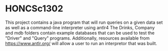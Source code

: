 # HONCSc1302
This project contains a java program that will run queries on a given data set as well as a command-line interpreter using antlr4
The Drinks, Company and mdb folders contain example databases that can be used to test the "Driver" and "Query" programs. 
Additionally, resources available from https://www.antlr.org/ will allow a user to run an interpretor that was built. 
